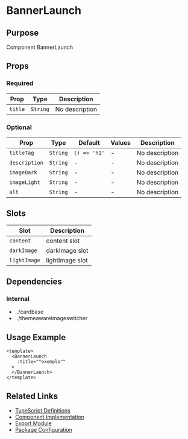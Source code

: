 # BannerLaunch

## Purpose

Component BannerLaunch

## Props

### Required

| Prop    | Type     | Description    |
| ------- | -------- | -------------- |
| `title` | `String` | No description |

### Optional

| Prop          | Type     | Default      | Values | Description    |
| ------------- | -------- | ------------ | ------ | -------------- |
| `titleTag`    | `String` | `() => 'h1'` | -      | No description |
| `description` | `String` | -            | -      | No description |
| `imageDark`   | `String` | -            | -      | No description |
| `imageLight`  | `String` | -            | -      | No description |
| `alt`         | `String` | -            | -      | No description |

## Slots

| Slot         | Description     |
| ------------ | --------------- |
| `content`    | content slot    |
| `darkImage`  | darkImage slot  |
| `lightImage` | lightImage slot |

## Dependencies

### Internal

- ../cardbase
- ../themeawareimageswitcher

## Usage Example

```vue
<template>
  <BannerLaunch
    :title=""exemplo""
  >
  </BannerLaunch>
</template>
```

## Related Links

- [TypeScript Definitions](./BannerLaunch.d.ts)
- [Component Implementation](./BannerLaunch.vue)
- [Export Module](./bannerlaunch.js)
- [Package Configuration](./package.json)

